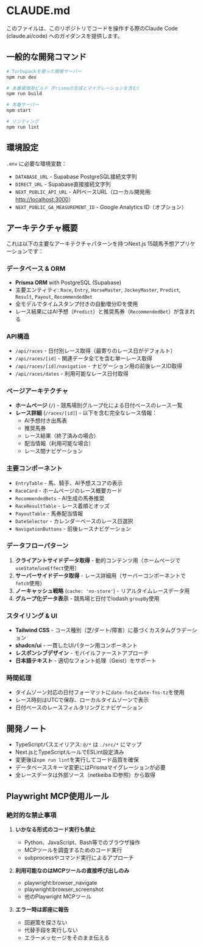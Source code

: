 # CLAUDE.md

このファイルは、このリポジトリでコードを操作する際のClaude Code (claude.ai/code) へのガイダンスを提供します。

## 一般的な開発コマンド

```bash
# Turbopackを使った開発サーバー
npm run dev

# 本番環境用ビルド（Prismaの生成とマイグレーションを含む）
npm run build

# 本番サーバー
npm start

# リンティング
npm run lint
```

## 環境設定

`.env` に必要な環境変数：

- `DATABASE_URL` - Supabase PostgreSQL接続文字列
- `DIRECT_URL` - Supabase直接接続文字列
- `NEXT_PUBLIC_API_URL` - APIベースURL（ローカル開発用: <http://localhost:3000>）
- `NEXT_PUBLIC_GA_MEASUREMENT_ID` - Google Analytics ID（オプション）

## アーキテクチャ概要

これは以下の主要なアーキテクチャパターンを持つNext.js 15競馬予想アプリケーションです：

### データベース & ORM

- **Prisma ORM** with PostgreSQL (Supabase)
- 主要エンティティ: `Race`, `Entry`, `HorseMaster`, `JockeyMaster`, `Predict`, `Result`, `Payout`, `RecommendedBet`
- 全モデルでタイムスタンプ付きの自動増分IDを使用
- レース結果にはAI予想（`Predict`）と推奨馬券（`RecommendedBet`）が含まれる

### API構造

- `/api/races` - 日付別レース取得（最寄りのレース日がデフォルト）
- `/api/races/[id]` - 関連データ全てを含む単一レース取得
- `/api/races/[id]/navigation` - ナビゲーション用の前後レースID取得
- `/api/races/dates` - 利用可能なレース日付取得

### ページアーキテクチャ

- **ホームページ** (`/`) - 競馬場別グループ化による日付ベースのレース一覧
- **レース詳細** (`/races/[id]`) - 以下を含む完全なレース情報：
  - AI予想付き出馬表
  - 推奨馬券
  - レース結果（終了済みの場合）
  - 配当情報（利用可能な場合）
  - レース間ナビゲーション

### 主要コンポーネント

- `EntryTable` - 馬、騎手、AI予想スコアの表示
- `RaceCard` - ホームページのレース概要カード
- `RecommendedBets` - AI生成の馬券推奨
- `RaceResultTable` - レース着順とオッズ
- `PayoutTable` - 馬券配当情報
- `DateSelector` - カレンダーベースのレース日選択
- `NavigationButtons` - 前後レースナビゲーション

### データフローパターン

1. **クライアントサイドデータ取得** - 動的コンテンツ用（ホームページで`useState`/`useEffect`使用）
2. **サーバーサイドデータ取得** - レース詳細用（サーバーコンポーネントで`fetch`使用）
3. **ノーキャッシュ戦略** (`cache: 'no-store'`) - リアルタイムレースデータ用
4. **グループ化データ表示** - 競馬場と日付でlodash `groupBy`使用

### スタイリング & UI

- **Tailwind CSS** - コース種別（芝/ダート/障害）に基づくカスタムグラデーション
- **shadcn/ui** - 一貫したUIパターン用コンポーネント
- **レスポンシブデザイン** - モバイルファーストアプローチ
- **日本語テキスト** - 適切なフォント処理（Geist）をサポート

### 時間処理

- タイムゾーン対応の日付フォーマットに`date-fns`と`date-fns-tz`を使用
- レース時刻はUTCで保存、ローカルタイムゾーンで表示
- 日付ベースのレースフィルタリングとナビゲーション

## 開発ノート

- TypeScriptパスエイリアス: `@/*` は `./src/*` にマップ
- Next.jsとTypeScriptルールでESLint設定済み
- 変更後は`npm run lint`を実行してコード品質を確保
- データベーススキーマ変更にはPrismaマイグレーションが必要
- 全レースデータは外部ソース（netkeiba ID参照）から取得

## Playwright MCP使用ルール

### 絶対的な禁止事項

1. **いかなる形式のコード実行も禁止**

   - Python、JavaScript、Bash等でのブラウザ操作
   - MCPツールを調査するためのコード実行
   - subprocessやコマンド実行によるアプローチ

2. **利用可能なのはMCPツールの直接呼び出しのみ**

   - playwright:browser_navigate
   - playwright:browser_screenshot
   - 他のPlaywright MCPツール

3. **エラー時は即座に報告**
   - 回避策を探さない
   - 代替手段を実行しない
   - エラーメッセージをそのまま伝える

